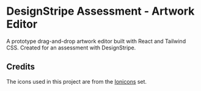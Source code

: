 ﻿# DesignStripe Assessment - Artwork Editor

A prototype drag-and-drop artwork editor built with React and Tailwind CSS. Created for an assessment with DesignStripe.

## Credits

The icons used in this project are from the [Ionicons](https://ionic.io/ionicons) set.
